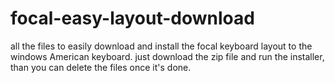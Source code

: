 # focal-easy-layout-download
all the files to easily download and install the focal keyboard layout to the windows American keyboard.
just download the zip file and run the installer, than you can delete the files once it's done.
